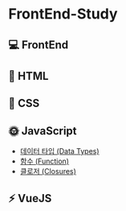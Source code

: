 
# FrontEnd-Study

## :computer: FrontEnd

## :page_facing_up: HTML

## :art: CSS

## :sun_with_face: JavaScript

* [데이터 타입 (Data Types)](https://github.com/yonghap/FrontEnd-Study/blob/main/posts/js/01.datatype.md)
* [함수 (Function)](https://github.com/yonghap/FrontEnd-Study/blob/main/posts/js/02.function.md)
* [클로저 (Closures)](https://github.com/yonghap/FrontEnd-Study/blob/main/posts/js/03.closures.md)

## :zap: VueJS  


